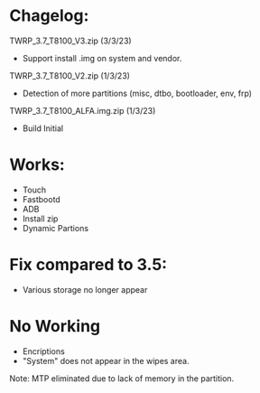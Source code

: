 # Chagelog:
TWRP_3.7_T8100_V3.zip (3/3/23)
- Support install .img on system and vendor.

TWRP_3.7_T8100_V2.zip (1/3/23)
- Detection of more partitions (misc, dtbo, bootloader, env, frp)

TWRP_3.7_T8100_ALFA.img.zip (1/3/23)
- Build Initial


# Works:
- Touch
- Fastbootd
- ADB
- Install zip
- Dynamic Partions

# Fix compared to 3.5:
- Various storage no longer appear

# No Working
- Encriptions
- "System" does not appear in the wipes area.


Note: MTP eliminated due to lack of memory in the partition.
